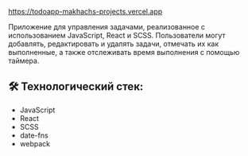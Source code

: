 https://todoapp-makhachs-projects.vercel.app

Приложение для управления задачами, реализованное с использованием JavaScript, React и SCSS. Пользователи могут добавлять, редактировать и удалять задачи, отмечать их как выполненные, а также отслеживать время выполнения с помощью таймера.

## 🛠️ Технологический стек:
- JavaScript
- React
- SCSS
- date-fns
- webpack

